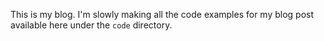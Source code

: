 This is my blog. I'm slowly making all the code examples for my blog
post available here under the `code` directory.
